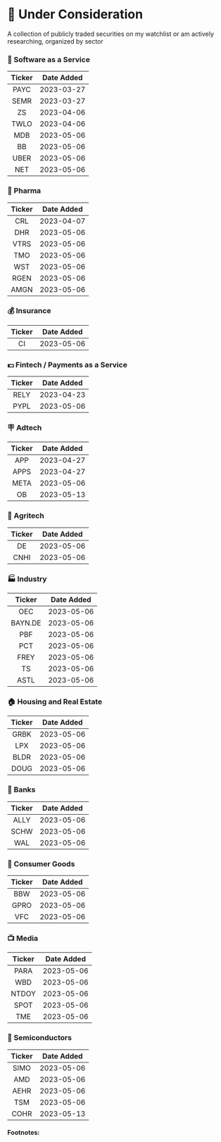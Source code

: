 # 🤔 Under Consideration
A collection of publicly traded securities on my watchlist or am actively researching, organized by sector

### 🤖 Software as a Service
| Ticker       | Date Added |
|:------------:|:----------:|
| PAYC         | 2023-03-27 |
| SEMR         | 2023-03-27 |
| ZS           | 2023-04-06 |
| TWLO         | 2023-04-06 |
| MDB          | 2023-05-06 |
| BB           | 2023-05-06 |
| UBER         | 2023-05-06 |
| NET          | 2023-05-06 |

### 💊 Pharma
| Ticker       | Date Added |
|:------------:|:----------:|
| CRL          | 2023-04-07 |
| DHR          | 2023-05-06 |
| VTRS         | 2023-05-06 |
| TMO          | 2023-05-06 |
| WST          | 2023-05-06 |
| RGEN         | 2023-05-06 |
| AMGN         | 2023-05-06 |

### 💰 Insurance
| Ticker       | Date Added |
|:------------:|:----------:|
| CI           | 2023-05-06 |

### 💵 Fintech / Payments as a Service
| Ticker       | Date Added |
|:------------:|:----------:|
| RELY         | 2023-04-23 |
| PYPL         | 2023-05-06 |

### 🪧 Adtech
| Ticker       | Date Added |
|:------------:|:----------:|
| APP          | 2023-04-27 |
| APPS         | 2023-04-27 |
| META         | 2023-05-06 |
| OB           | 2023-05-13 |

### 🚜 Agritech
| Ticker       | Date Added |
|:------------:|:----------:|
| DE           | 2023-05-06 |
| CNHI         | 2023-05-06 |

### 🏭 Industry
| Ticker       | Date Added |
|:------------:|:----------:|
| OEC          | 2023-05-06 |
| BAYN.DE      | 2023-05-06 |
| PBF          | 2023-05-06 |
| PCT          | 2023-05-06 |
| FREY         | 2023-05-06 |
| TS           | 2023-05-06 |
| ASTL         | 2023-05-06 |

### 🏠 Housing and Real Estate
| Ticker       | Date Added |
|:------------:|:----------:|
| GRBK         | 2023-05-06 |
| LPX          | 2023-05-06 |
| BLDR         | 2023-05-06 |
| DOUG         | 2023-05-06 |

### 🏦 Banks
| Ticker       | Date Added |
|:------------:|:----------:|
| ALLY         | 2023-05-06 |
| SCHW         | 2023-05-06 |
| WAL          | 2023-05-06 |

### 🧸 Consumer Goods
| Ticker       | Date Added |
|:------------:|:----------:|
| BBW          | 2023-05-06 |
| GPRO         | 2023-05-06 |
| VFC          | 2023-05-06 |

### 📺 Media
| Ticker       | Date Added |
|:------------:|:----------:|
| PARA         | 2023-05-06 |
| WBD          | 2023-05-06 |
| NTDOY        | 2023-05-06 |
| SPOT         | 2023-05-06 |
| TME          | 2023-05-06 |

### 💾 Semiconductors
| Ticker       | Date Added |
|:------------:|:----------:|
| SIMO         | 2023-05-06 |
| AMD          | 2023-05-06 |
| AEHR         | 2023-05-06 |
| TSM          | 2023-05-06 |
| COHR         | 2023-05-13 |

#### Footnotes:
